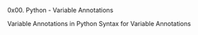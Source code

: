 
0x00. Python - Variable Annotations

 Variable Annotations in Python Syntax for Variable Annotations